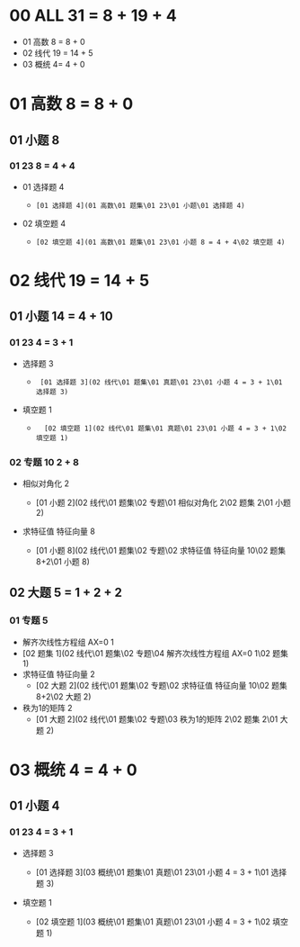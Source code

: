 # 00 ALL 31 = 8 + 19 + 4

* 01 高数 8 = 8 + 0
* 02 线代 19 = 14 + 5
* 03 概统 4= 4 + 0



# 01 高数 8 = 8 + 0



## 01 小题 8



### 01 23 8 = 4 + 4

* 01 选择题  4
  *     [01 选择题 4](01 高数\01 题集\01 23\01 小题\01 选择题 4) 
* 02 填空题 4
  *     [02 填空题 4](01 高数\01 题集\01 23\01 小题 8 = 4 + 4\02 填空题 4) 




# 02 线代 19 = 14 + 5



## 01 小题 14 = 4 + 10



### 01 23 4 = 3 + 1

* 选择题  3
  *      [01 选择题 3](02 线代\01 题集\01 真题\01 23\01 小题 4 = 3 + 1\01 选择题 3) 
* 填空题 1
  *       [02 填空题 1](02 线代\01 题集\01 真题\01 23\01 小题 4 = 3 + 1\02 填空题 1) 

### 02 专题 10 2 + 8

* 相似对角化 2
  *    [01 小题 2](02 线代\01 题集\02 专题\01 相似对角化 2\02 题集 2\01 小题 2) 
  
* 求特征值 特征向量 8
  *   [01 小题 8](02 线代\01 题集\02 专题\02 求特征值 特征向量 10\02 题集 8+2\01 小题 8) 
  
  




## 02 大题 5 = 1 + 2 + 2



### 01 专题 5

*  解齐次线性方程组 AX=0 1
  *   [02 题集 1](02 线代\01 题集\02 专题\04 解齐次线性方程组 AX=0 1\02 题集 1) 
*  求特征值 特征向量 2
   *    [02 大题 2](02 线代\01 题集\02 专题\02 求特征值 特征向量 10\02 题集 8+2\02 大题 2) 
*  秩为1的矩阵 2
   *   [01 大题 2](02 线代\01 题集\02 专题\03 秩为1的矩阵 2\02 题集 2\01 大题 2) 





# 03 概统 4 =  4 + 0



## 01 小题 4



### 01 23 4 = 3 + 1

* 选择题 3

  *   [01 选择题 3](03 概统\01 题集\01 真题\01 23\01 小题 4 = 3 + 1\01 选择题 3) 
* 填空题 1
  *  [02 填空题 1](03 概统\01 题集\01 真题\01 23\01 小题 4 = 3 + 1\02 填空题 1) 
